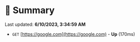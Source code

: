 # 📖 Summary
Last updated: **6/10/2023, 3:34:59 AM**

- `GET` [https://google.com](https://google.com) - **Up** (170ms)
